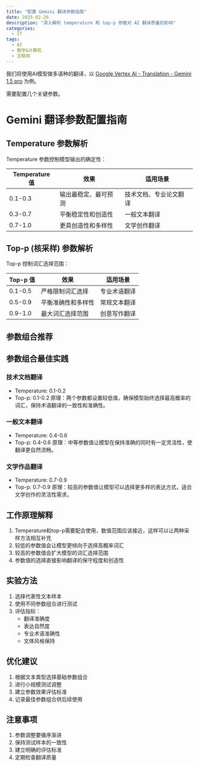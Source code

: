 ```yaml
---
title: "配置 Gemini 翻译参数指南"
date: 2025-02-26
description: "深入解析 temperature 和 top-p 参数对 AI 翻译质量的影响"
categories:
  - IT
tags:
  - AI
  - 数学&计算机
  - 互联网
---
```



我们将使用AI模型做多语种的翻译，以 [Google Vertex AI - Translation - Gemini 1.5 pro](https://console.cloud.google.com/vertex-ai/studio/translation) 为例。

需要配置几个关键参数。

# Gemini 翻译参数配置指南

## Temperature 参数解析

Temperature 参数控制模型输出的确定性：

| Temperature 值 | 效果 | 适用场景 |
|---------------|------|----------|
| 0.1-0.3 | 输出最稳定、最可预测 | 技术文档、专业论文翻译 |
| 0.3-0.7 | 平衡稳定性和创造性 | 一般文本翻译 |
| 0.7-1.0 | 更具创造性和多样性 | 文学创作翻译 |

## Top-p (核采样) 参数解析

Top-p 控制词汇选择范围：

| Top-p 值 | 效果 | 适用场景 |
|----------|------|----------|
| 0.1-0.5 | 严格限制词汇选择 | 专业术语翻译 |
| 0.5-0.9 | 平衡准确性和多样性 | 常规文本翻译 |
| 0.9-1.0 | 最大词汇选择范围 | 创意写作翻译 |

## 参数组合推荐
## 参数组合最佳实践

### 技术文档翻译
- Temperature: 0.1-0.2
- Top-p: 0.1-0.2
原理：两个参数都设置较低值，确保模型始终选择最高概率的词汇，保持术语翻译的一致性和准确性。

### 一般文本翻译
- Temperature: 0.4-0.6
- Top-p: 0.4-0.6
原理：中等参数值让模型在保持准确的同时有一定灵活性，使翻译更自然流畅。

### 文学作品翻译
- Temperature: 0.7-0.9
- Top-p: 0.7-0.9
原理：较高的参数值让模型可以选择更多样的表达方式，适合文学创作的灵活性需求。

## 工作原理解释

1. Temperature和top-p需要配合使用，数值范围应该接近，这样可以让两种采样方法相互补充
2. 较低的参数值会让模型更倾向于选择高概率词汇
3. 较高的参数值会扩大模型的词汇选择范围
4. 参数值的选择直接影响翻译的保守程度和创造性


## 实验方法

1. 选择代表性文本样本
2. 使用不同参数组合进行测试
3. 评估指标：
   - 翻译准确度
   - 表达自然度
   - 专业术语准确性
   - 文体风格保持

## 优化建议

1. 根据文本类型选择基础参数组合
2. 进行小规模测试调整
3. 建立参数效果评估标准
4. 记录最佳参数组合供后续使用

## 注意事项

1. 参数调整要循序渐进
2. 保持测试样本的一致性
3. 建立明确的评估标准
4. 定期检查翻译质量
